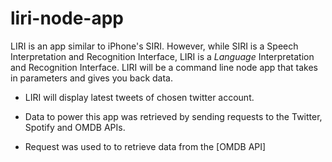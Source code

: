 # liri-node-app

LIRI is an app similar to iPhone's SIRI. However, while SIRI is a Speech Interpretation and Recognition Interface, LIRI is a _Language_ Interpretation and Recognition Interface. LIRI will be a command line node app that takes in parameters and gives you back data.

  - LIRI will display latest tweets of chosen twitter account. 

  - Data to power this app was retrieved by sending requests to the Twitter, Spotify and OMDB APIs. 
  
  -  Request was used to to retrieve data from the [OMDB API]





